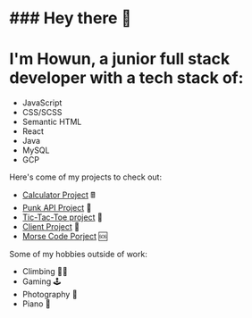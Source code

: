 <h1>### Hey there 👋<h1>

<h1>I'm Howun, a junior full stack developer with a tech stack of:</h1>

- JavaScript
- CSS/SCSS
- Semantic HTML
- React
- Java
- MySQL
- GCP

Here's come of my projects to check out:

- [Calculator Project](https://github.com/howun/Calculator-Project) 🖩
- [Punk API Project](https://github.com/howun/punk-api) 🍺
- [Tic-Tac-Toe project](https://github.com/howun/Tic-Tac-Toe) 🎲
- [Client Project](https://github.com/howun/oae-event-cms) 📖
- [Morse Code Porject](https://github.com/howun/morsecode) 🆘


Some of my hobbies outside of work:
- Climbing 🧗‍♂️
- Gaming 🕹️
- Photography 📸
- Piano 🎹
